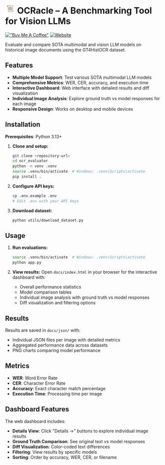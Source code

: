 # <img src="docs/ocracle.png" alt="OCRacle Logo" width="32" height="32"> OCRacle – A Benchmarking Tool for Vision LLMs

[!["Buy Me A Coffee"](https://www.buymeacoffee.com/assets/img/custom_images/orange_img.png)](https://www.buymeacoffee.com/dassoo) 
[![Website](https://img.shields.io/badge/Website-OCRacle%20Dashboard-555879?style=flat&logo=web)](https://dassoo.github.io/OCRacle)

Evaluate and compare SOTA multimodal and vision LLM models on historical image documents using the GT4HistOCR dataset.

## Features

- **Multiple Model Support**: Test various SOTA multimodal LLM models
- **Comprehensive Metrics**: WER, CER, accuracy, and execution time
- **Interactive Dashboard**: Web interface with detailed results and diff visualization
- **Individual Image Analysis**: Explore ground truth vs model responses for each image
- **Responsive Design**: Works on desktop and mobile devices

## Installation

**Prerequisites**: Python 3.13+

1. **Clone and setup:**
   ```bash
   git clone <repository-url>
   cd ocr_evaluator
   python -m venv .venv
   source .venv/bin/activate  # Windows: .venv\Scripts\activate
   pip install .
   ```

2. **Configure API keys:**
   ```bash
   cp .env.example .env
   # Edit .env with your API keys
   ```

3. **Download dataset:**
   ```bash
   python utils/download_dataset.py
   ```

## Usage

1. **Run evaluations:**
   ```bash
   source .venv/bin/activate  # Windows: .venv\Scripts\activate
   python app.py
   ```

2. **View results:**
   Open `docs/index.html` in your browser for the interactive dashboard with:
   - Overall performance statistics
   - Model comparison tables
   - Individual image analysis with ground truth vs model responses
   - Diff visualization and filtering options


## Results

Results are saved in `docs/json/` with:
- Individual JSON files per image with detailed metrics
- Aggregated performance data across datasets
- PNG charts comparing model performance

## Metrics

- **WER**: Word Error Rate
- **CER**: Character Error Rate  
- **Accuracy**: Exact character match percentage
- **Execution Time**: Processing time per image

## Dashboard Features

The web dashboard includes:
- **Details View**: Click "Details →" buttons to explore individual image results
- **Ground Truth Comparison**: See original text vs model responses
- **Diff Visualization**: Color-coded text differences
- **Filtering**: View results by specific models
- **Sorting**: Order by accuracy, WER, CER, or filename

